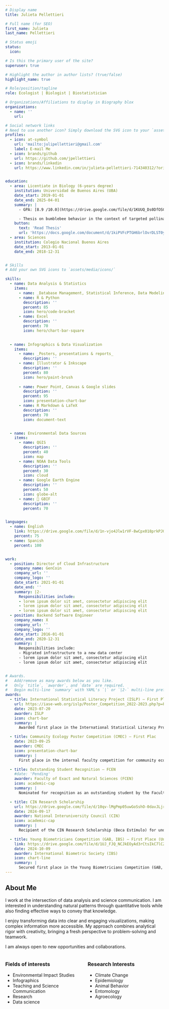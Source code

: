 ```yaml
---
# Display name
title: Julieta Pellettieri

# Full name (for SEO)
first_name: Julieta
last_name: Pellettieri

# Status emoji
status:
  icon: 

# Is this the primary user of the site?
superuser: true

# Highlight the author in author lists? (true/false)
highlight_name: true

# Role/position/tagline
role: Ecologist | Biologist | Biostatistician

# Organizations/Affiliations to display in Biography blox
organizations:
  - name: ''
    url: 

# Social network links
# Need to use another icon? Simply download the SVG icon to your `assets/media/icons/` folder.
profiles:
  - icon: at-symbol
    url: 'mailto:julipellettieri@gmail.com'
    label: E-mail Me
  - icon: brands/github
    url: https://github.com/jpellettieri
  - icon: brands/linkedin
    url: https://www.linkedin.com/in/julieta-pellettieri-714340312/?originalSubdomain=ar


education:
  - area: Licentiate in Biology (6-years degree)
    institution: Universidad de Buenos Aires (UBA)
    date_start: 2019-01-01
    date_end: 2025-04-01
    summary: |
      - GPA: [8.9 /10.0](https://drive.google.com/file/d/1KUUQ_Ds0DfOSCRr8HmXTemSEqA4rqDC8/view?usp=sharing)

      - Thesis on bumblebee behavior in the context of targeted pollination. Supervised by [Dr. Walter Farina](https://ifibyne.exactas.uba.ar/cv-farina/). 
    button:
      text: 'Read Thesis'
      url: 'https://docs.google.com/document/d/1kiPVFcPTGH6brlOvrDLST0yc1hhz4MQb/edit?usp=sharing&ouid=103255996558795885045&rtpof=true&sd=true'
  - area: Sciences
    institution: Colegio Nacional Buenos Aires
    date_start: 2013-01-01
    date_end: 2018-12-31


# Skills
# Add your own SVG icons to `assets/media/icons/`  

skills:
  - name: Data Analysis & Statistics
    items:
      - name: _Database Management, Statistical Inference, Data Modeling (GLMs, GLMMs)_
      - name: R & Python
        description: ''
        percent: 85
        icon: hero/code-bracket
      - name: Excel
        description: ''
        percent: 70
        icon: hero/chart-bar-square      

    
  - name: Infographics & Data Visualization
    items:
      - name: _Posters, presentations & reports_
        description: ''
      - name: Illustrator & Inkscape 
        description: ''
        percent: 80
        icon: hero/paint-brush
      
      - name: Power Point, Canvas & Google slides
        description: ''
        percent: 95
        icon: presentation-chart-bar
      - name: R Markdown & LaTeX
        description: ''
        percent: 70
        icon: document-text


  - name: Environmental Data Sources
    items:
      - name: QGIS
        description: ''
        percent: 40
        icon: map
      - name: NOAA Data Tools
        description: ''
        percent: 30
        icon: cloud
      - name: Google Earth Engine
        description: ''
        percent: 50
        icon: globe-alt
      - name: 🍃 GBIF
        description: ''
        percent: 70


languages:
  - name: English
    link: https://drive.google.com/file/d/1n-vjo4Jlw1rVF-8wCpx018prkPJGRSok/view?usp=drive_link
    percent: 75
  - name: Spanish
    percent: 100


work:
  - position: Director of Cloud Infrastructure
    company_name: GenCoin
    company_url: ''
    company_logo: ''
    date_start: 2021-01-01
    date_end: ''
    summary: |2-
      Responsibilities include:
      - lorem ipsum dolor sit amet, consectetur adipiscing elit
      - lorem ipsum dolor sit amet, consectetur adipiscing elit
      - lorem ipsum dolor sit amet, consectetur adipiscing elit
  - position: Backend Software Engineer
    company_name: X
    company_url: ''
    company_logo: ''
    date_start: 2016-01-01
    date_end: 2020-12-31
    summary: |
      Responsibilities include:
      - Migrated infrastructure to a new data center
      - lorem ipsum dolor sit amet, consectetur adipiscing elit
      - lorem ipsum dolor sit amet, consectetur adipiscing elit


# Awards.
#   Add/remove as many awards below as you like.
#   Only `title`, `awarder`, and `date` are required.
#   Begin multi-line `summary` with YAML's `|` or `|2-` multi-line prefix and indent 2 spaces below.
awards:
  - title: International Statistical Literacy Project (ISLP) – First Place (University Category)
    url: https://iase-web.org/islp/Poster_Competition_2022-2023.php?p=Prizewinners
    date: 2023-07-20
    awarder: ISLP
    icon: chart-bar
    summary: |
      Awarded first place in the International Statistical Literacy Project (ISLP) competition in the university category for outstanding statistical research and presentation.

  - title: Community Ecology Poster Competition (CMEC) – First Plac
    date: 2023-09-25
    awarder: CMEC
    icon: presentation-chart-bar
    summary: |
      First place in the internal faculty competition for community ecology posters, organized by the Faculty of Exact and Natural Sciences (FCEN).

  - title: Outstanding Student Recognition – FCEN
    #date: 'Pending'
    awarder: Faculty of Exact and Natural Sciences (FCEN)
    icon: academic-cap
    summary: |
      Nominated for recognition as an outstanding student by the Faculty of Exact and Natural Sciences.

  - title: CIN Research Scholarship
    url: https://drive.google.com/file/d/10qv-lMgPmp05uwGoSshO-0davJLjrG08/view?usp=drive_link 
    date: 2024-09-17
    awarder: National Interuniversity Council (CIN)
    icon: academic-cap
    summary: |
      Recipient of the CIN Research Scholarship (Beca Estímulo) for undergraduate research excellence.

  - title: Young Biometricians Competition (GAB, IBS) – First Place (Undergraduate Category)
    link: https://drive.google.com/file/d/1UJ_FJQ_NCJkEOyAd3rCtsIkC7lCZStB6/view?usp=sharing
    date: 2024-10-09
    awarder: International Biometric Society (IBS)
    icon: chart-line
    summary: |
      Secured first place in the Young Biometricians Competition (GAB, IBS) in the undergraduate category for excellence in biometric analysis.
---
```


## About Me

I work at the intersection of data analysis and science communication. I am interested in understanding natural patterns through quantitative tools while also finding effective ways to convey that knowledge.

I enjoy transforming data into clear and engaging visualizations, making complex information more accessible. My approach combines analytical rigor with creativity, bringing a fresh perspective to problem-solving and teamwork.

I am always open to new opportunities and collaborations.

<div style="display: flex; justify-content: space-between;">

<div style="flex: 1; margin-right: 10px;">
  <h3>Fields of interests</h3>
  <ul>
    <li>Environmental Impact Studies</li>
    <li>Infographics</li>
    <li>Teaching and Science Communication</li>
    <li>Research</li>
    <li>Data science</li>
  </ul>
</div>

<div style="flex: 1; margin-left: 10px;">
  <h3>Research Interests</h3>
  <ul>
    <li>Climate Change</li>
    <li>Epidemiology</li>
    <li>Animal Behavior</li>
    <li>Entomology</li>
    <li>Agroecology</li>
  </ul>
</div>

</div>